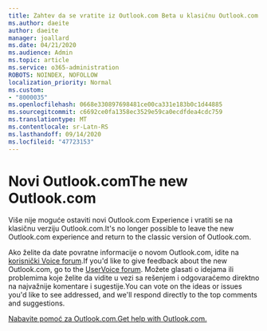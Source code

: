```yaml
---
title: Zahtev da se vratite iz Outlook.com Beta u klasičnu Outlook.com
ms.author: daeite
author: daeite
manager: joallard
ms.date: 04/21/2020
ms.audience: Admin
ms.topic: article
ms.service: o365-administration
ROBOTS: NOINDEX, NOFOLLOW
localization_priority: Normal
ms.custom:
- "8000035"
ms.openlocfilehash: 0668e330897698481ce00ca331e183b0c1d44885
ms.sourcegitcommit: c6692ce0fa1358ec3529e59ca0ecdfdea4cdc759
ms.translationtype: MT
ms.contentlocale: sr-Latn-RS
ms.lasthandoff: 09/14/2020
ms.locfileid: "47723153"
---
```

# <a name="the-new-outlookcom"></a><span data-ttu-id="0bbf2-102">Novi Outlook.com</span><span class="sxs-lookup"><span data-stu-id="0bbf2-102">The new Outlook.com</span></span>

<span data-ttu-id="0bbf2-103">Više nije moguće ostaviti novi Outlook.com Experience i vratiti se na klasičnu verziju Outlook.com.</span><span class="sxs-lookup"><span data-stu-id="0bbf2-103">It's no longer possible to leave the new Outlook.com experience and return to the classic version of Outlook.com.</span></span>

<span data-ttu-id="0bbf2-104">Ako želite da date povratne informacije o novom Outlook.com, idite na [korisnički Voice forum](https://go.microsoft.com/fwlink/p/?linkid=851599).</span><span class="sxs-lookup"><span data-stu-id="0bbf2-104">If you'd like to give feedback about the new Outlook.com, go to the [UserVoice forum](https://go.microsoft.com/fwlink/p/?linkid=851599).</span></span> <span data-ttu-id="0bbf2-105">Možete glasati o idejama ili problemima koje želite da vidite u vezi sa rešenjem i odgovaraćemo direktno na najvažnije komentare i sugestije.</span><span class="sxs-lookup"><span data-stu-id="0bbf2-105">You can vote on the ideas or issues you'd like to see addressed, and we'll respond directly to the top comments and suggestions.</span></span>

[<span data-ttu-id="0bbf2-106">Nabavite pomoć za Outlook.com.</span><span class="sxs-lookup"><span data-stu-id="0bbf2-106">Get help with Outlook.com.</span></span>](https://support.office.com/article/40676ad0-c831-45ac-a023-5be633be798d?wt.mc_id=Office_Outlook_com_Alchemy)